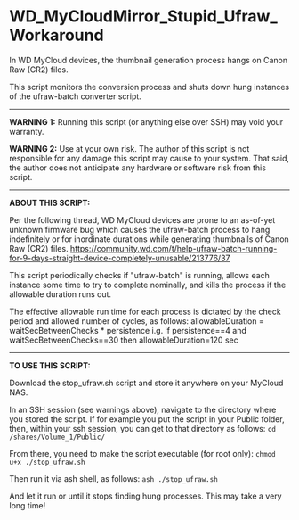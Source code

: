 # WD_MyCloudMirror_Stupid_Ufraw_Workaround

In WD MyCloud devices, the thumbnail generation process hangs on Canon Raw (CR2) files.  

This script monitors the conversion process and shuts down hung instances of the ufraw-batch converter script.  

---
**WARNING 1:**  Running this script (or anything else over SSH) may void your warranty.  

**WARNING 2:**  Use at your own risk.  The author of this script is not responsible for any damage this script may cause to your system.  That said, the author does not anticipate any hardware or software risk from this script.  

---
**ABOUT THIS SCRIPT:**

Per the following thread, WD MyCloud devices are prone to an as-of-yet unknown 
firmware bug which causes the ufraw-batch process to hang indefinitely or for
inordinate durations while generating thumbnails of Canon Raw (CR2) files.
https://community.wd.com/t/help-ufraw-batch-running-for-9-days-straight-device-completely-unusable/213776/37

This script periodically checks if "ufraw-batch" is running, allows each 
instance some time to try to complete nominally, and kills the process if the
allowable duration runs out.

The effective allowable run time for each process is dictated by the check
period and allowed number of cycles, as follows: 
  allowableDuration = waitSecBetweenChecks * persistence
i.g. if persistence==4 and waitSecBetweenChecks==30 then allowableDuration=120 sec
 
---
**TO USE THIS SCRIPT:**

Download the stop_ufraw.sh script and store it anywhere on your MyCloud NAS.

In an SSH session (see warnings above), navigate to the directory where you stored the script.
If for example you put the script in your Public folder, then, within your 
ssh session, you can get to that directory as follows:
`cd /shares/Volume_1/Public/`

From there, you need to make the script executable (for root only):
`chmod u+x ./stop_ufraw.sh`

Then run it via ash shell, as follows:
`ash ./stop_ufraw.sh`

And let it run or until it stops finding hung processes. This may take a very long time!
